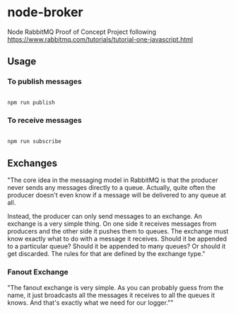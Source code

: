 # node-broker

Node RabbitMQ Proof of Concept Project following https://www.rabbitmq.com/tutorials/tutorial-one-javascript.html

## Usage


### To publish messages

```bash

npm run publish

```

### To receive messages

```bash

npm run subscribe

```


## Exchanges
"The core idea in the messaging model in RabbitMQ is that the producer never sends any messages directly to a queue. Actually, quite often the producer doesn't even know if a message will be delivered to any queue at all.

Instead, the producer can only send messages to an exchange. An exchange is a very simple thing. On one side it receives messages from producers and the other side it pushes them to queues. The exchange must know exactly what to do with a message it receives. Should it be appended to a particular queue? Should it be appended to many queues? Or should it get discarded. The rules for that are defined by the exchange type."

### Fanout Exchange
"The fanout exchange is very simple. As you can probably guess from the name, it just broadcasts all the messages it receives to all the queues it knows. And that's exactly what we need for our logger.""
